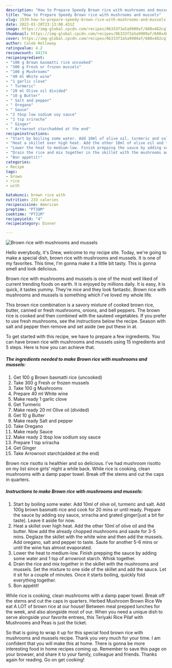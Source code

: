 ```yaml
---
description: "How to Prepare Speedy Brown rice with mushrooms and mussels"
title: "How to Prepare Speedy Brown rice with mushrooms and mussels"
slug: 1539-how-to-prepare-speedy-brown-rice-with-mushrooms-and-mussels
date: 2022-01-20T23:13:00.431Z
image: https://img-global.cpcdn.com/recipes/0b333f3a5a9909af/680x482cq70/brown-rice-with-mushrooms-and-mussels-recipe-main-photo.jpg
thumbnail: https://img-global.cpcdn.com/recipes/0b333f3a5a9909af/680x482cq70/brown-rice-with-mushrooms-and-mussels-recipe-main-photo.jpg
cover: https://img-global.cpcdn.com/recipes/0b333f3a5a9909af/680x482cq70/brown-rice-with-mushrooms-and-mussels-recipe-main-photo.jpg
author: Caleb Holloway
ratingvalue: 4.2
reviewcount: 44174
recipeingredient:
- "100 g Brown basmatti rice uncooked"
- "300 g Fresh or frozen mussels"
- "100 g Mushrooms"
- "40 ml White wine"
- "1 garlic clove"
- " Turmeric"
- "20 ml Olive oil divided"
- "10 g Butter"
- " Salt and pepper"
- " Oregano"
- " Sauce"
- "2 tbsp low sodium soy sauce"
- "1 tsp sriracha"
- " Ginger"
- " Arrowroot starchadded at the end"
recipeinstructions:
- "Start by boiling some water. Add 10ml of olive oil, turmeric and salt. Add 100g brown basmatti rice and cook for 20 mins or until ready. Prepare the sauce by adding soy sauce, sriracha and grated ginger(just a bit for taste). Leave it aside for now."
- "Heat a skillet over high heat. Add the other 10ml of olive oil and the butter. Now add the already chopped mushrooms and saute for 3-5 mins. Deglaze the skillet with the white wine and then add the mussels. Add oregano, salt and pepper to taste. Saute for another 5-6 mins or until the wine has almost evaporated."
- "Lower the heat to medium-low. Finish prepping the sauce by adding some water and 1 tsp of arrowroot starch. Whisk together."
- "Drain the rice and mix together in the skillet with the mushrooms and mussels. Set the mixture to one side of the skillet and add the sauce. Let it sit for a couple of minutes. Once it starts boiling, quickly fold everything together."
- "Bon appétit!"
categories:
- Recipe
tags:
- brown
- rice
- with

katakunci: brown rice with 
nutrition: 233 calories
recipecuisine: American
preptime: "PT38M"
cooktime: "PT31M"
recipeyield: "4"
recipecategory: Dinner

---
```



![Brown rice with mushrooms and mussels](https://img-global.cpcdn.com/recipes/0b333f3a5a9909af/680x482cq70/brown-rice-with-mushrooms-and-mussels-recipe-main-photo.jpg)

Hello everybody, it's Drew, welcome to my recipe site. Today, we're going to make a special dish, brown rice with mushrooms and mussels. It is one of my favorites. This time, I'm gonna make it a little bit tasty. This is gonna smell and look delicious.

Brown rice with mushrooms and mussels is one of the most well liked of current trending foods on earth. It is enjoyed by millions daily. It is easy, it is quick, it tastes yummy. They're nice and they look fantastic. Brown rice with mushrooms and mussels is something which I've loved my whole life.

This brown rice combination is a savory mixture of cooked brown rice, butter, canned or fresh mushrooms, onions, and bell peppers. The brown rice is cooked and then combined with the sauteed vegetables. If you prefer to use fresh mushrooms, see the instructions below the recipe. Season with salt and pepper then remove and set aside (we put these in at.


To get started with this recipe, we have to prepare a few ingredients. You can have brown rice with mushrooms and mussels using 15 ingredients and 5 steps. Here is how you can achieve that.

<!--inarticleads1-->

##### The ingredients needed to make Brown rice with mushrooms and mussels:

1. Get 100 g Brown basmatti rice (uncooked)
1. Take 300 g Fresh or frozen mussels
1. Take 100 g Mushrooms
1. Prepare 40 ml White wine
1. Make ready 1 garlic clove
1. Get  Turmeric
1. Make ready 20 ml Olive oil (divided)
1. Get 10 g Butter
1. Make ready  Salt and pepper
1. Take  Oregano
1. Make ready  Sauce
1. Make ready 2 tbsp low sodium soy sauce
1. Prepare 1 tsp sriracha
1. Get  Ginger
1. Take  Arrowroot starch(added at the end)


Brown rice risotto is healthier and so delicious. I&#39;ve had mushroom risotto on my list since girls&#39; night a while back. While rice is cooking, clean mushrooms with a damp paper towel. Break off the stems and cut the caps in quarters. 

<!--inarticleads2-->

##### Instructions to make Brown rice with mushrooms and mussels:

1. Start by boiling some water. Add 10ml of olive oil, turmeric and salt. Add 100g brown basmatti rice and cook for 20 mins or until ready. Prepare the sauce by adding soy sauce, sriracha and grated ginger(just a bit for taste). Leave it aside for now.
1. Heat a skillet over high heat. Add the other 10ml of olive oil and the butter. Now add the already chopped mushrooms and saute for 3-5 mins. Deglaze the skillet with the white wine and then add the mussels. Add oregano, salt and pepper to taste. Saute for another 5-6 mins or until the wine has almost evaporated.
1. Lower the heat to medium-low. Finish prepping the sauce by adding some water and 1 tsp of arrowroot starch. Whisk together.
1. Drain the rice and mix together in the skillet with the mushrooms and mussels. Set the mixture to one side of the skillet and add the sauce. Let it sit for a couple of minutes. Once it starts boiling, quickly fold everything together.
1. Bon appétit!


While rice is cooking, clean mushrooms with a damp paper towel. Break off the stems and cut the caps in quarters. Herbed Mushroom Brown Rice We eat A LOT of brown rice at our house! Between meal prepped lunches for the week, and also alongside most of our. When you need a unique dish to serve alongside your favorite entrees, this Teriyaki Rice Pilaf with Mushrooms and Peas is just the ticket. 

So that is going to wrap it up for this special food brown rice with mushrooms and mussels recipe. Thank you very much for your time. I am confident that you will make this at home. There is gonna be more interesting food in home recipes coming up. Remember to save this page on your browser, and share it to your family, colleague and friends. Thanks again for reading. Go on get cooking!
